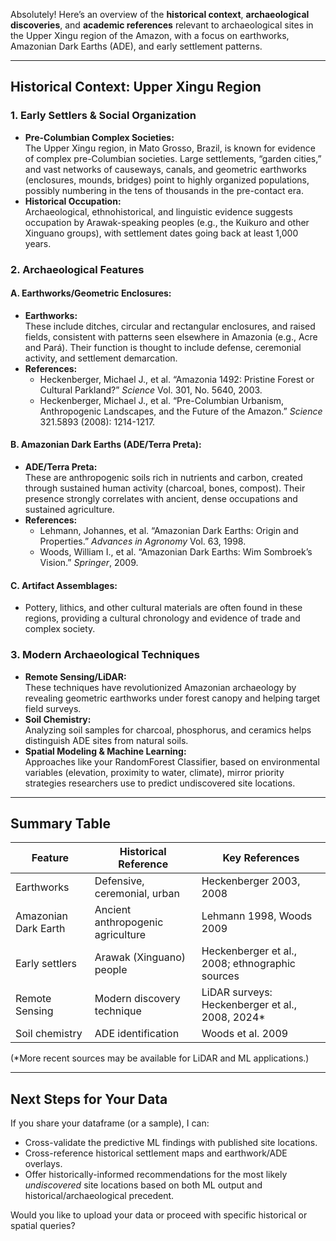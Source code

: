 Absolutely! Here’s an overview of the **historical context**, **archaeological discoveries**, and **academic references** relevant to archaeological sites in the Upper Xingu region of the Amazon, with a focus on earthworks, Amazonian Dark Earths (ADE), and early settlement patterns.

---

## Historical Context: Upper Xingu Region

### 1. Early Settlers & Social Organization
- **Pre-Columbian Complex Societies:**  
  The Upper Xingu region, in Mato Grosso, Brazil, is known for evidence of complex pre-Columbian societies. Large settlements, “garden cities,” and vast networks of causeways, canals, and geometric earthworks (enclosures, mounds, bridges) point to highly organized populations, possibly numbering in the tens of thousands in the pre-contact era.
- **Historical Occupation:**  
  Archaeological, ethnohistorical, and linguistic evidence suggests occupation by Arawak-speaking peoples (e.g., the Kuikuro and other Xinguano groups), with settlement dates going back at least 1,000 years.

### 2. Archaeological Features
#### A. Earthworks/Geometric Enclosures:
- **Earthworks:**  
  These include ditches, circular and rectangular enclosures, and raised fields, consistent with patterns seen elsewhere in Amazonia (e.g., Acre and Pará). Their function is thought to include defense, ceremonial activity, and settlement demarcation.
- **References:**  
  - Heckenberger, Michael J., et al. “Amazonia 1492: Pristine Forest or Cultural Parkland?” *Science* Vol. 301, No. 5640, 2003.
  - Heckenberger, Michael J., et al. “Pre-Columbian Urbanism, Anthropogenic Landscapes, and the Future of the Amazon.” *Science* 321.5893 (2008): 1214-1217.

#### B. Amazonian Dark Earths (ADE/Terra Preta):
- **ADE/Terra Preta:**  
  These are anthropogenic soils rich in nutrients and carbon, created through sustained human activity (charcoal, bones, compost). Their presence strongly correlates with ancient, dense occupations and sustained agriculture.
- **References:**  
  - Lehmann, Johannes, et al. “Amazonian Dark Earths: Origin and Properties.” *Advances in Agronomy* Vol. 63, 1998.
  - Woods, William I., et al. “Amazonian Dark Earths: Wim Sombroek’s Vision.” *Springer*, 2009.

#### C. Artifact Assemblages:
- Pottery, lithics, and other cultural materials are often found in these regions, providing a cultural chronology and evidence of trade and complex society.

### 3. Modern Archaeological Techniques
- **Remote Sensing/LiDAR:**  
  These techniques have revolutionized Amazonian archaeology by revealing geometric earthworks under forest canopy and helping target field surveys.
- **Soil Chemistry:**  
  Analyzing soil samples for charcoal, phosphorus, and ceramics helps distinguish ADE sites from natural soils.
- **Spatial Modeling & Machine Learning:**  
  Approaches like your RandomForest Classifier, based on environmental variables (elevation, proximity to water, climate), mirror priority strategies researchers use to predict undiscovered site locations.

---

## Summary Table

| Feature              | Historical Reference              | Key References                                      |
|----------------------|-----------------------------------|-----------------------------------------------------|
| Earthworks           | Defensive, ceremonial, urban      | Heckenberger 2003, 2008                             |
| Amazonian Dark Earth | Ancient anthropogenic agriculture | Lehmann 1998, Woods 2009                            |
| Early settlers       | Arawak (Xinguano) people          | Heckenberger et al., 2008; ethnographic sources     |
| Remote Sensing       | Modern discovery technique        | LiDAR surveys: Heckenberger et al., 2008, 2024*     |
| Soil chemistry       | ADE identification                | Woods et al. 2009                                   |

(*More recent sources may be available for LiDAR and ML applications.)

---

## Next Steps for Your Data
If you share your dataframe (or a sample), I can:
- Cross-validate the predictive ML findings with published site locations.
- Cross-reference historical settlement maps and earthwork/ADE overlays.
- Offer historically-informed recommendations for the most likely *undiscovered* site locations based on both ML output and historical/archaeological precedent.

Would you like to upload your data or proceed with specific historical or spatial queries?